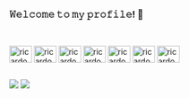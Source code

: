 ### 𝚆𝚎𝚕𝚌𝚘𝚖𝚎 𝚝𝚘 𝚖𝚢 𝚙𝚛𝚘𝚏𝚒𝚕𝚎! 🔧

##

<!--
<div align="left">
  <a href="https://github.com/ricardobertolin">
  <img height="181em" src="https://github-readme-stats.vercel.app/api?username=ricardobertolin&show_icons=true&theme=dark&include_all_commits=true&count_private=true"/>
</div>

-->
## 
  
<div style="display: inline_block"><br>
  <img align="center" alt="ricardobertolin-C" height="30" width="40" style="background-color: white;" src="https://cdn.jsdelivr.net/gh/devicons/devicon/icons/c/c-plain.svg" />
  <img align="center" alt="ricardobertolin-CPlusPlus" height="30" width="40" style="background-color: white;" src="https://cdn.jsdelivr.net/gh/devicons/devicon/icons/cplusplus/cplusplus-plain.svg" />
  <img align="center" alt="ricardobertolin-CSharp" height="30" width="40" style="background-color: white;" src="https://cdn.jsdelivr.net/gh/devicons/devicon@latest/icons/csharp/csharp-plain.svg" />
  <img align="center" alt="ricardobertolin-Python" height="30" width="40" style="background-color: white;" src="https://cdn.jsdelivr.net/gh/devicons/devicon/icons/python/python-plain.svg" />
  <img align="center" alt="ricardobertolin-OpenCV" height="30" width="40" style="background-color: white;" src="https://cdn.jsdelivr.net/gh/devicons/devicon/icons/opencv/opencv-plain.svg" /> 
  <img align="center" alt="ricardobertolin-Arduino" height="30" width="40" style="background-color: white;" src="https://cdn.jsdelivr.net/gh/devicons/devicon@latest/icons/arduino/arduino-original-wordmark.svg" />
  <img align="center" alt="ricardobertolin-RaspberryPi" height="30" width="40" style="background-color: white;" src="https://cdn.jsdelivr.net/gh/devicons/devicon/icons/raspberrypi/raspberrypi-line.svg" />
</div>


##

<div>
<a href="https://www.linkedin.com/in/ricardo-bertolin-627560155/" target="_blank"> <img src="https://img.shields.io/badge/LinkedIn-0077B5?style=for-the-badge&logo=linkedin&logoColor=white" target="_blank"></a>
 <a href = "mailto:ricardo_bertolin@hotmail.com"><img src="https://img.shields.io/badge/Microsoft_Outlook-0078D4?style=for-the-badge&logo=microsoft-outlook&logoColor=white" target="_blank"></a>

  </div>

<!--
**ricardobertolin/ricardobertolin** is a ✨ _special_ ✨ repository because its `README.md` (this file) appears on your GitHub profile.

Here are some ideas to get you started:

- 🔭 I’m currently working on ...
- 🌱 I’m currently learning ...
- 👯 I’m looking to collaborate on ...
- 🤔 I’m looking for help with ...
- 💬 Ask me about ...
- 📫 How to reach me: ...
- 😄 Pronouns: ...
- ⚡ Fun fact: ...
-->
